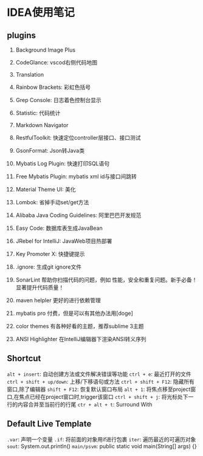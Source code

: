 # IDEA使用笔记

## plugins

1. Background Image Plus
2. CodeGlance: vscod右侧代码地图
3. Translation
4. Rainbow Brackets: 彩虹色括号
5. Grep Console: 日志着色控制台显示
6. Statistic: 代码统计
7. Markdown Navigator
8. RestfulToolkit: 快速定位controller层接口、接口测试
9. GsonFormat: Json转Java类
10. Mybatis Log Plugin: 快速打印SQL语句
11. Free Mybatis Plugin: mybatis xml id与接口间跳转

12. Material Theme UI: 美化
13. Lombok: 省掉手动set/get方法
14. Alibaba Java Coding Guidelines: 阿里巴巴开发规范
15. Easy Code: 数据库表生成JavaBean
16. JRebel for IntelliJ: JavaWeb项目热部署
17. Key Promoter X: 快捷键提示
18. .ignore: 生成git ignore文件

19. SonarLint 帮助你扫描代码的问题，例如 性能，安全和重复问题。新手必备！显著提升代码质量！
20. maven helpler 更好的进行依赖管理
21. mybatis pro 付费，但是可以有其他办法用[doge]
22. color themes 有各种好看的主题，推荐sublime 3主题

23. ANSI Highlighter 在IntelliJ编辑器下渲染ANSI转义序列

## Shortcut

`alt + insert`: 自动创建方法或文件解决错误等功能
`ctrl + e`: 最近打开的文件
`ctrl + shift + up/down`: 上移/下移语句或方法
`ctrl + shift + F12`: 隐藏所有窗口,除了编辑器
`shift + F12`: 恢复默认窗口布局
`alt + 1`: 将焦点移至project窗口,在焦点已经在project窗口时,trigger该窗口
`ctrl + shift + j`: 将光标处下一行的内容合并至当前行的行尾
`ctr + alt + t`: Surround With

## Default Live Template

`.var`: 声明一个变量
`.if`: 将前面的对象用if进行包裹
`iter`: 遍历最近的可遍历对象
`sout`: System.out.println()
`main/psvm`: public static void main(String[] args) {}
